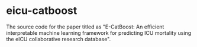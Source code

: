 # eicu-catboost
The source code for the paper titled as "E-CatBoost: An efficient interpretable machine learning framework for predicting ICU mortality using the eICU collaborative research database".
